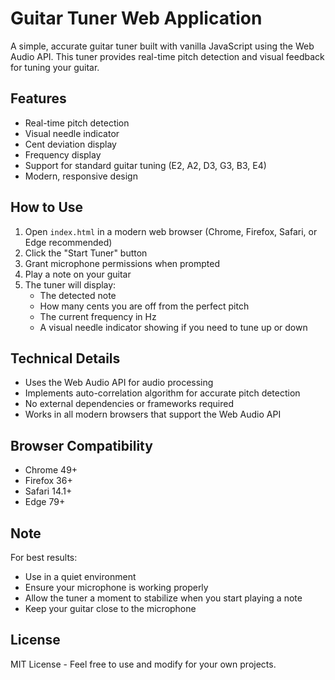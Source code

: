# Guitar Tuner Web Application

A simple, accurate guitar tuner built with vanilla JavaScript using the Web Audio API. This tuner provides real-time pitch detection and visual feedback for tuning your guitar.

## Features

- Real-time pitch detection
- Visual needle indicator
- Cent deviation display
- Frequency display
- Support for standard guitar tuning (E2, A2, D3, G3, B3, E4)
- Modern, responsive design

## How to Use

1. Open `index.html` in a modern web browser (Chrome, Firefox, Safari, or Edge recommended)
2. Click the "Start Tuner" button
3. Grant microphone permissions when prompted
4. Play a note on your guitar
5. The tuner will display:
   - The detected note
   - How many cents you are off from the perfect pitch
   - The current frequency in Hz
   - A visual needle indicator showing if you need to tune up or down

## Technical Details

- Uses the Web Audio API for audio processing
- Implements auto-correlation algorithm for accurate pitch detection
- No external dependencies or frameworks required
- Works in all modern browsers that support the Web Audio API

## Browser Compatibility

- Chrome 49+
- Firefox 36+
- Safari 14.1+
- Edge 79+

## Note

For best results:
- Use in a quiet environment
- Ensure your microphone is working properly
- Allow the tuner a moment to stabilize when you start playing a note
- Keep your guitar close to the microphone

## License

MIT License - Feel free to use and modify for your own projects. 